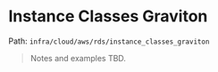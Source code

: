 # Instance Classes Graviton

Path: `infra/cloud/aws/rds/instance_classes_graviton`

> Notes and examples TBD.
